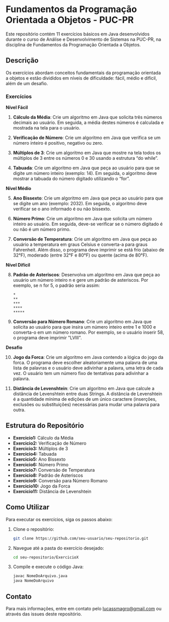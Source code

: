 # Fundamentos da Programação Orientada a Objetos - PUC-PR

Este repositório contém 11 exercícios básicos em Java desenvolvidos durante o curso de Análise e Desenvolvimento de Sistemas na PUC-PR, na disciplina de Fundamentos da Programação Orientada a Objetos.

## Descrição

Os exercícios abordam conceitos fundamentais da programação orientada a objetos e estão divididos em níveis de dificuldade: fácil, médio e difícil, além de um desafio.

### Exercícios

**Nível Fácil**

1. **Cálculo da Média**: Crie um algoritmo em Java que solicita três números decimais ao usuário. Em seguida, a média destes números é calculada e mostrada na tela para o usuário.

2. **Verificação de Número**: Crie um algoritmo em Java que verifica se um número inteiro é positivo, negativo ou zero.

3. **Múltiplos de 3**: Crie um algoritmo em Java que mostre na tela todos os múltiplos de 3 entre os números 0 e 30 usando a estrutura “do while”.

4. **Tabuada**: Crie um algoritmo em Java que peça ao usuário para que se digite um número inteiro (exemplo: 14). Em seguida, o algoritmo deve mostrar a tabuada do número digitado utilizando o “for”.

**Nível Médio**

5. **Ano Bissexto**: Crie um algoritmo em Java que peça ao usuário para que se digite um ano (exemplo: 2032). Em seguida, o algoritmo deve verificar se o ano informado é ou não bissexto.

6. **Número Primo**: Crie um algoritmo em Java que solicita um número inteiro ao usuário. Em seguida, deve-se verificar se o número digitado é ou não é um número primo.

7. **Conversão de Temperatura**: Crie um algoritmo em Java que peça ao usuário a temperatura em graus Celsius e converta-a para graus Fahrenheit. Além disso, o programa deve imprimir se está frio (abaixo de 32°F), moderado (entre 32°F e 80°F) ou quente (acima de 80°F).

**Nível Difícil**

8. **Padrão de Asteriscos**: Desenvolva um algoritmo em Java que peça ao usuário um número inteiro n e gere um padrão de asteriscos. Por exemplo, se n for 5, o padrão seria assim:
    ```
    *
    **
    ***
    ****
    *****
    ```

9. **Conversão para Número Romano**: Crie um algoritmo em Java que solicita ao usuário para que insira um número inteiro entre 1 e 1000 e converta-o em um número romano. Por exemplo, se o usuário inserir 58, o programa deve imprimir "LVIII".

**Desafio**

10. **Jogo da Forca**: Crie um algoritmo em Java contendo a lógica do jogo da forca. O programa deve escolher aleatoriamente uma palavra de uma lista de palavras e o usuário deve adivinhar a palavra, uma letra de cada vez. O usuário tem um número fixo de tentativas para adivinhar a palavra.

11. **Distância de Levenshtein**: Crie um algoritmo em Java que calcule a distância de Levenshtein entre duas Strings. A distância de Levenshtein é a quantidade mínima de edições de um único caractere (inserções, exclusões ou substituições) necessárias para mudar uma palavra para outra.

## Estrutura do Repositório

- **Exercicio1:** Cálculo da Média
- **Exercicio2:** Verificação de Número
- **Exercicio3:** Múltiplos de 3
- **Exercicio4:** Tabuada
- **Exercicio5:** Ano Bissexto
- **Exercicio6:** Número Primo
- **Exercicio7:** Conversão de Temperatura
- **Exercicio8:** Padrão de Asteriscos
- **Exercicio9:** Conversão para Número Romano
- **Exercicio10:** Jogo da Forca
- **Exercicio11:** Distância de Levenshtein

## Como Utilizar

Para executar os exercícios, siga os passos abaixo:

1. Clone o repositório:
   ```bash
   git clone https://github.com/seu-usuario/seu-repositorio.git
   ```
2. Navegue até a pasta do exercício desejado:
   ```bash
   cd seu-repositorio/ExercicioX
   ```
3. Compile e execute o código Java:
   ```bash
   javac NomeDoArquivo.java
   java NomeDoArquivo
   ```

## Contato

Para mais informações, entre em contato pelo lucassmagro@gmail.com ou através das issues deste repositório.
